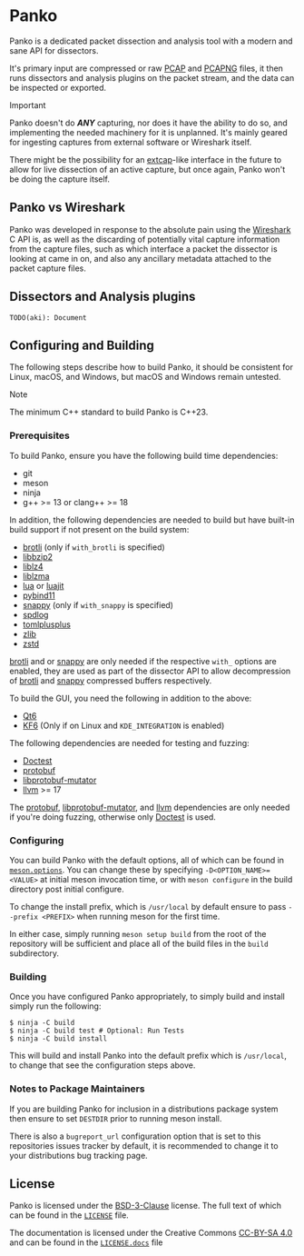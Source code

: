 # Panko

Panko is a dedicated packet dissection and analysis tool with a modern and sane API for dissectors.

It's primary input are compressed or raw [PCAP] and [PCAPNG] files, it then runs dissectors and analysis plugins on the packet stream, and the data can be inspected or exported.

> [!IMPORTANT]
> Panko doesn't do ***ANY*** capturing, nor does it have the ability to do so, and implementing the
> needed machinery for it is unplanned. It's mainly geared for ingesting captures from external
> software or Wireshark itself.
>
> There might be the possibility for an [extcap]-like interface in the future to allow for live
> dissection of an active capture, but once again, Panko won't be doing the capture itself.

## Panko vs Wireshark

Panko was developed in response to the absolute pain using the [Wireshark] C API is, as well as the discarding of potentially vital capture information from the capture files, such as which interface a packet the dissector is looking at came in on, and also any ancillary metadata attached to the packet capture files.

## Dissectors and Analysis plugins

```
TODO(aki): Document
```

## Configuring and Building

The following steps describe how to build Panko, it should be consistent for Linux, macOS, and Windows, but macOS and Windows remain untested.

> [!NOTE]
> The minimum C++ standard to build Panko is C++23.

### Prerequisites

To build Panko, ensure you have the following build time dependencies:

* git
* meson
* ninja
* g++ >= 13 or clang++ >= 18

In addition, the following dependencies are needed to build but have built-in build support if not present on the build system:

* [brotli] (only if `with_brotli` is specified)
* [libbzip2]
* [liblz4]
* [liblzma]
* [lua] or [luajit]
* [pybind11]
* [snappy] (only if `with_snappy` is specified)
* [spdlog]
* [tomlplusplus]
* [zlib]
* [zstd]

[brotli] and or [snappy] are only needed if the respective `with_` options are enabled, they are used as part of the dissector API to allow decompression of [brotli] and [snappy] compressed buffers respectively.

To build the GUI, you need the following in addition to the above:

* [Qt6]
* [KF6] (Only if on Linux and `KDE_INTEGRATION` is enabled)

The following dependencies are needed for testing and fuzzing:

* [Doctest]
* [protobuf]
* [libprotobuf-mutator]
* [llvm] >= 17

The [protobuf], [libprotobuf-mutator], and [llvm] dependencies are only needed if you're doing fuzzing, otherwise only [Doctest] is used.

### Configuring

You can build Panko with the default options, all of which can be found in [`meson.options`]. You can change these by specifying `-D<OPTION_NAME>=<VALUE>` at initial meson invocation time, or with `meson configure` in the build directory post initial configure.

To change the install prefix, which is `/usr/local` by default ensure to pass `--prefix <PREFIX>` when running meson for the first time.

In either case, simply running `meson setup build` from the root of the repository will be sufficient and place all of the build files in the `build` subdirectory.

### Building

Once you have configured Panko appropriately, to simply build and install simply run the following:

```
$ ninja -C build
$ ninja -C build test # Optional: Run Tests
$ ninja -C build install
```

This will build and install Panko into the default prefix which is `/usr/local`, to change that see the configuration steps above.

### Notes to Package Maintainers

If you are building Panko for inclusion in a distributions package system then ensure to set `DESTDIR` prior to running meson install.

There is also a `bugreport_url` configuration option that is set to this repositories issues tracker by default, it is recommended to change it to your distributions bug tracking page.

## License

Panko is licensed under the [BSD-3-Clause] license. The full text of which can be found in the [`LICENSE`] file.

The documentation is licensed under the Creative Commons [CC-BY-SA 4.0] and can be found in the [`LICENSE.docs`] file

[PCAP]: https://ietf-opsawg-wg.github.io/draft-ietf-opsawg-pcap/draft-ietf-opsawg-pcap.html
[PCAPNG]: https://ietf-opsawg-wg.github.io/draft-ietf-opsawg-pcap/draft-ietf-opsawg-pcapng.html
[extcap]: https://www.wireshark.org/docs/wsdg_html_chunked/ChCaptureExtcap.html
[Wireshark]: https://gitlab.com/wireshark/wireshark
[brotli]: https://github.com/google/brotli
[libbzip2]: https://www.sourceware.org/bzip2/
[liblz4]: https://github.com/lz4/lz4
[liblzma]: https://github.com/tukaani-project/xz
[lua]: https://www.lua.org/
[luajit]: https://luajit.org/
[pybind11]: https://github.com/pybind/pybind11
[snappy]: https://github.com/google/snappy
[spdlog]: https://github.com/gabime/spdlog
[tomlplusplus]: https://github.com/marzer/tomlplusplus
[zlib]: https://www.zlib.net/
[zstd]: https://github.com/facebook/zstd
[Qt6]: https://www.qt.io/product/qt6
[KF6]: https://develop.kde.org/products/frameworks/
[Doctest]: https://github.com/doctest/doctest
[protobuf]: https://github.com/protocolbuffers/protobuf
[libprotobuf-mutator]: https://github.com/google/libprotobuf-mutator
[llvm]: https://llvm.org/
[`meson.options`]: ./meson.options
[BSD-3-Clause]: https://spdx.org/licenses/BSD-3-Clause.htm
[`LICENSE`]: ./LICENSE.md
[CC-BY-SA 4.0]: https://creativecommons.org/licenses/by-sa/4.0/
[`LICENSE.docs`]: ./LICENSE.docs
